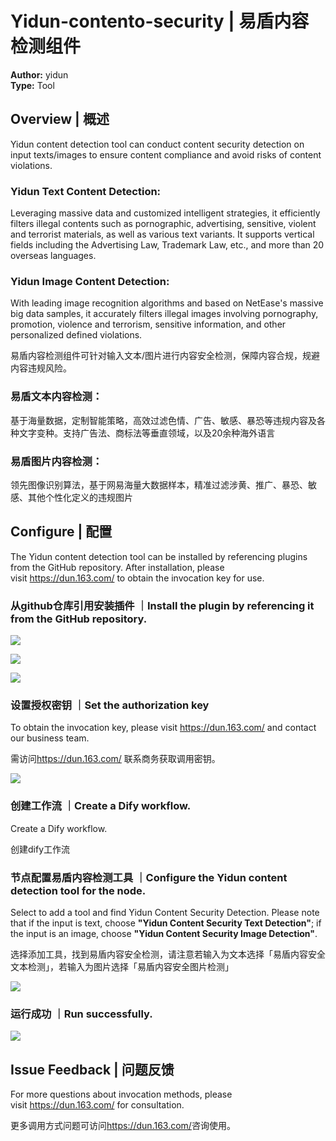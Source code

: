 # Yidun-contento-security | 易盾内容检测组件 &#x20;

**Author:** yidun\
**Type:** Tool

## Overview | 概述

Yidun content detection tool can conduct content security detection on input texts/images to ensure content compliance and avoid risks of content violations.

### Yidun Text Content Detection:

Leveraging massive data and customized intelligent strategies, it efficiently filters illegal contents such as pornographic, advertising, sensitive, violent and terrorist materials, as well as various text variants. It supports vertical fields including the Advertising Law, Trademark Law, etc., and more than 20 overseas languages.

### Yidun Image Content Detection:

With leading image recognition algorithms and based on NetEase's massive big data samples, it accurately filters illegal images involving pornography, promotion, violence and terrorism, sensitive information, and other personalized defined violations.

易盾内容检测组件可针对输入文本/图片进行内容安全检测，保障内容合规，规避内容违规风险。

### 易盾文本内容检测：

基于海量数据，定制智能策略，高效过滤色情、广告、敏感、暴恐等违规内容及各种文字变种。支持广告法、商标法等垂直领域，以及20余种海外语言

### 易盾图片内容检测：

领先图像识别算法，基于网易海量大数据样本，精准过滤涉黄、推广、暴恐、敏感、其他个性化定义的违规图片

## Configure | 配置

The Yidun content detection tool can be installed by referencing plugins from the GitHub repository. After installation, please visit <https://dun.163.com/> to obtain the invocation key for use.

### 从github仓库引用安装插件 ｜Install the plugin by referencing it from the GitHub repository.

![](https://office.netease.com/api/admin/file/download?path=cowork%2F2025%2F06%2F17%2F9491e1400bdb4641b1171c7b5f5a549c.png)

![](https://office.netease.com/api/admin/file/download?path=cowork%2F2025%2F06%2F17%2F327d4c4e98244e6285596b3fb212533c.png)

![](https://office.netease.com/api/admin/file/download?path=cowork%2F2025%2F06%2F17%2F7533d3b92c534e508d8c8c5bd12ad28e.png)

### 设置授权密钥 ｜Set the authorization key

To obtain the invocation key, please visit <https://dun.163.com/> and contact our business team.

需访问<https://dun.163.com/> 联系商务获取调用密钥。

![](https://office.netease.com/api/admin/file/download?path=cowork%2F2025%2F06%2F17%2Fb7bca60101914760b79428dd2e3176d5.png)

### 创建工作流 ｜Create a Dify workflow.

Create a Dify workflow.

创建dify工作流

### 节点配置易盾内容检测工具 ｜Configure the Yidun content detection tool for the node.

Select to add a tool and find Yidun Content Security Detection. Please note that if the input is text, choose **"Yidun Content Security Text Detection"**; if the input is an image, choose **"Yidun Content Security Image Detection"**.

选择添加工具，找到易盾内容安全检测，请注意若输入为文本选择「易盾内容安全文本检测」，若输入为图片选择「易盾内容安全图片检测」

![](https://office.netease.com/api/admin/file/download?path=cowork%2F2025%2F06%2F17%2F7c20c235712447bf8d9cc26183b347e9.png)

### 运行成功 ｜Run successfully.

![](https://office.netease.com/api/admin/file/download?path=cowork%2F2025%2F06%2F17%2F2057d76851cf4d61becf845f47f5cbed.png)







## Issue Feedback | 问题反馈

For more questions about invocation methods, please visit <https://dun.163.com/> for consultation.

更多调用方式问题可访问<https://dun.163.com/>咨询使用。









